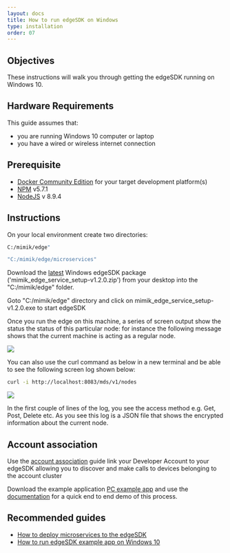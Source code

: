 ```yaml
---
layout: docs
title: How to run edgeSDK on Windows
type: installation
order: 07
---
```


## Objectives

These instructions will walk you through getting the edgeSDK running on Windows 10.

## Hardware Requirements

This guide assumes that:

- you are running Windows 10 computer or laptop
- you have a wired or wireless internet connection

## Prerequisite

- [Docker Community Edition](https://www.docker.com/community-edition#/download) for your target development platform(s)
- [NPM](https://www.npmjs.com/) v5.7.1
- [NodeJS](https://nodejs.org) v 8.9.4

## Instructions

On your local environment create two directories:

```bash "
C:/mimik/edge"
```

```bash 
"C:/mimik/edge/microservices"
```

Download the [latest](https://github.com/mimikgit/edgeSDK/releases) Windows edgeSDK package ('mimik_edge_service_setup-v1.2.0.zip')  from your desktop into the "C:/mimik/edge" folder.

Goto "C:/mimik/edge" directory and click on  mimik_edge_service_setup-v1.2.0.exe to start edgeSDK

Once you run the edge on this machine, a series of screen output show the status the status of this particular node: for instance the following message shows that the current machine is acting as a regular node.

![](/assets/images/documentation/Windows_regular_node.png)

You can also use the curl command as below in a new terminal and be able to see the following screen log shown below:

```bash 
curl -i http://localhost:8083/mds/v1/nodes
```

![](/assets/images/documentation/windows_curl_response.png)

In the first couple of lines of the log, you see the access method e.g. Get, Post, Delete etc. As you see this log is a JSON file that shows the encrypted information about the current node.

## Account association

Use the [account association](/docs/1.2.0/getting-started/account-association.html) guide link your Developer Account to your edgeSDK allowing you to discover and make calls to devices belonging to the account cluster 

Download the example application [PC example app](https://github.com/mimikgit/edgeSDK/tree/master/example/PC%20Hello%20App) and use the [documentation](/docs/1.2.0/example-apps/how-to-run-edgesdk-example-app-on-macos.html)  for a quick end to end demo of this process.

## Recommended guides

- [How to deploy microservices to the edgeSDK ](/docs/1.2.0/microservices/how-to-deploy-example-microservice.html)
- [How to run edgeSDK example app on Windows 10](/docs/1.2.0/example-apps/how-to-run-edgesdk-example-app-on-windows.html)